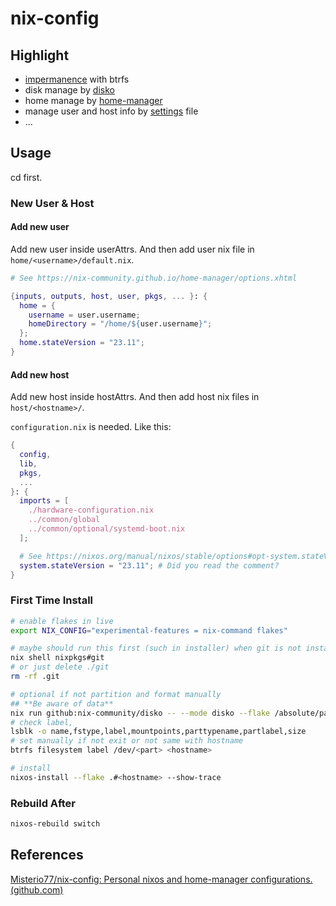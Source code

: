 # nix-config

## Highlight

- [impermanence](https://github.com/nix-community/impermanence) with btrfs
- disk manage by [disko](https://github.com/nix-community/disko)
- home manage by [home-manager](https://github.com/nix-community/home-manager)
- manage user and host info by [settings](./settings.nix) file
- ...

## Usage

cd first.

### New User & Host


#### Add new user

Add new user inside userAttrs. And then add user nix file in `home/<username>/default.nix`.

```nix
# See https://nix-community.github.io/home-manager/options.xhtml

{inputs, outputs, host, user, pkgs, ... }: {
  home = {
    username = user.username;
    homeDirectory = "/home/${user.username}";
  };
  home.stateVersion = "23.11";
}
```

#### Add new host

Add new host inside hostAttrs. And then add host nix files in `host/<hostname>/`.

`configuration.nix` is needed. Like this:

```nix
{
  config,
  lib,
  pkgs,
  ...
}: {
  imports = [
    ./hardware-configuration.nix
    ../common/global
    ../common/optional/systemd-boot.nix
  ];

  # See https://nixos.org/manual/nixos/stable/options#opt-system.stateVersion .
  system.stateVersion = "23.11"; # Did you read the comment?
}
```


### First Time Install

```bash
# enable flakes in live
export NIX_CONFIG="experimental-features = nix-command flakes"

# maybe should run this first (such in installer) when git is not install
nix shell nixpkgs#git
# or just delete ./git
rm -rf .git

# optional if not partition and format manually
## **Be aware of data**
nix run github:nix-community/disko -- --mode disko --flake /absolute/path/to/flakes#<hostname>
# check label, 
lsblk -o name,fstype,label,mountpoints,parttypename,partlabel,size
# set manually if not exit or not same with hostname
btrfs filesystem label /dev/<part> <hostname>

# install 
nixos-install --flake .#<hostname> --show-trace
```

### Rebuild After

```bash
nixos-rebuild switch
```

## References

[Misterio77/nix-config: Personal nixos and home-manager configurations. (github.com)](https://github.com/Misterio77/nix-config)
